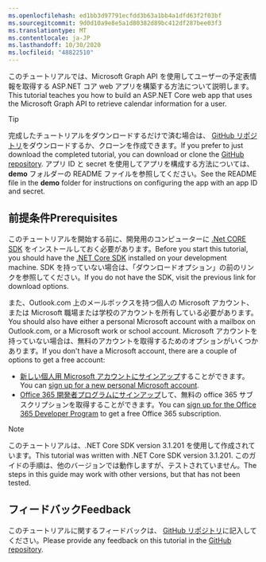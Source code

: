 ```yaml
---
ms.openlocfilehash: ed1bb3d97791ecfdd3b63a1bb4a1dfd63f2f03bf
ms.sourcegitcommit: 9d0d10a9e8e5a1d80382d89bc412df287bee03f3
ms.translationtype: MT
ms.contentlocale: ja-JP
ms.lasthandoff: 10/30/2020
ms.locfileid: "48822510"
---
```

<!-- markdownlint-disable MD002 MD041 -->

<span data-ttu-id="e045f-101">このチュートリアルでは、Microsoft Graph API を使用してユーザーの予定表情報を取得する ASP.NET コア web アプリを構築する方法について説明します。</span><span class="sxs-lookup"><span data-stu-id="e045f-101">This tutorial teaches you how to build an ASP.NET Core web app that uses the Microsoft Graph API to retrieve calendar information for a user.</span></span>

> [!TIP]
> <span data-ttu-id="e045f-102">完成したチュートリアルをダウンロードするだけで済む場合は、 [GitHub リポジトリ](https://github.com/microsoftgraph/msgraph-training-aspnet-core)をダウンロードするか、クローンを作成できます。</span><span class="sxs-lookup"><span data-stu-id="e045f-102">If you prefer to just download the completed tutorial, you can download or clone the [GitHub repository](https://github.com/microsoftgraph/msgraph-training-aspnet-core).</span></span> <span data-ttu-id="e045f-103">アプリ ID と secret を使用してアプリを構成する方法については、 **demo** フォルダーの README ファイルを参照してください。</span><span class="sxs-lookup"><span data-stu-id="e045f-103">See the README file in the **demo** folder for instructions on configuring the app with an app ID and secret.</span></span>

## <a name="prerequisites"></a><span data-ttu-id="e045f-104">前提条件</span><span class="sxs-lookup"><span data-stu-id="e045f-104">Prerequisites</span></span>

<span data-ttu-id="e045f-105">このチュートリアルを開始する前に、開発用のコンピューターに [.Net CORE SDK](https://dotnet.microsoft.com/download) をインストールしておく必要があります。</span><span class="sxs-lookup"><span data-stu-id="e045f-105">Before you start this tutorial, you should have the [.NET Core SDK](https://dotnet.microsoft.com/download) installed on your development machine.</span></span> <span data-ttu-id="e045f-106">SDK を持っていない場合は、「ダウンロードオプション」の前のリンクを参照してください。</span><span class="sxs-lookup"><span data-stu-id="e045f-106">If you do not have the SDK, visit the previous link for download options.</span></span>

<span data-ttu-id="e045f-107">また、Outlook.com 上のメールボックスを持つ個人の Microsoft アカウント、または Microsoft 職場または学校のアカウントを所有している必要があります。</span><span class="sxs-lookup"><span data-stu-id="e045f-107">You should also have either a personal Microsoft account with a mailbox on Outlook.com, or a Microsoft work or school account.</span></span> <span data-ttu-id="e045f-108">Microsoft アカウントを持っていない場合は、無料のアカウントを取得するためのオプションがいくつかあります。</span><span class="sxs-lookup"><span data-stu-id="e045f-108">If you don't have a Microsoft account, there are a couple of options to get a free account:</span></span>

- <span data-ttu-id="e045f-109">[新しい個人用 Microsoft アカウントにサインアップ](https://signup.live.com/signup?wa=wsignin1.0&rpsnv=12&ct=1454618383&rver=6.4.6456.0&wp=MBI_SSL_SHARED&wreply=https://mail.live.com/default.aspx&id=64855&cbcxt=mai&bk=1454618383&uiflavor=web&uaid=b213a65b4fdc484382b6622b3ecaa547&mkt=E-US&lc=1033&lic=1)することができます。</span><span class="sxs-lookup"><span data-stu-id="e045f-109">You can [sign up for a new personal Microsoft account](https://signup.live.com/signup?wa=wsignin1.0&rpsnv=12&ct=1454618383&rver=6.4.6456.0&wp=MBI_SSL_SHARED&wreply=https://mail.live.com/default.aspx&id=64855&cbcxt=mai&bk=1454618383&uiflavor=web&uaid=b213a65b4fdc484382b6622b3ecaa547&mkt=E-US&lc=1033&lic=1).</span></span>
- <span data-ttu-id="e045f-110">[Office 365 開発者プログラムにサインアップ](https://developer.microsoft.com/office/dev-program)して、無料の office 365 サブスクリプションを取得することができます。</span><span class="sxs-lookup"><span data-stu-id="e045f-110">You can [sign up for the Office 365 Developer Program](https://developer.microsoft.com/office/dev-program) to get a free Office 365 subscription.</span></span>

> [!NOTE]
> <span data-ttu-id="e045f-111">このチュートリアルは、.NET Core SDK version 3.1.201 を使用して作成されています。</span><span class="sxs-lookup"><span data-stu-id="e045f-111">This tutorial was written with .NET Core SDK version 3.1.201.</span></span> <span data-ttu-id="e045f-112">このガイドの手順は、他のバージョンでは動作しますが、テストされていません。</span><span class="sxs-lookup"><span data-stu-id="e045f-112">The steps in this guide may work with other versions, but that has not been tested.</span></span>

## <a name="feedback"></a><span data-ttu-id="e045f-113">フィードバック</span><span class="sxs-lookup"><span data-stu-id="e045f-113">Feedback</span></span>

<span data-ttu-id="e045f-114">このチュートリアルに関するフィードバックは、 [GitHub リポジトリ](https://github.com/microsoftgraph/msgraph-training-aspnet-core)に記入してください。</span><span class="sxs-lookup"><span data-stu-id="e045f-114">Please provide any feedback on this tutorial in the [GitHub repository](https://github.com/microsoftgraph/msgraph-training-aspnet-core).</span></span>
